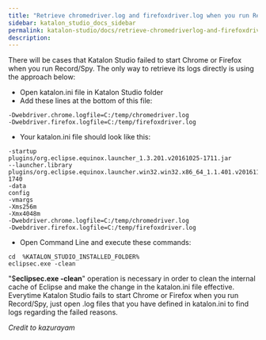 ```yaml
---
title: "Retrieve chromedriver.log and firefoxdriver.log when you run Record/Spy" 
sidebar: katalon_studio_docs_sidebar
permalink: katalon-studio/docs/retrieve-chromedriverlog-and-firefoxdriverlog-when-you-run-recordspy.html 
description: 
---
```

There will be cases that Katalon Studio failed to start Chrome or Firefox when you run Record/Spy. The only way to retrieve its logs directly is using the approach below:

*   Open katalon.ini file in Katalon Studio folder
*   Add these lines at the bottom of this file:

```
-Dwebdriver.chrome.logfile=C:/temp/chromedriver.log
-Dwebdriver.firefox.logfile=C:/temp/firefoxdriver.log
```

*   Your katalon.ini file should look like this:

```
-startup
plugins/org.eclipse.equinox.launcher_1.3.201.v20161025-1711.jar
--launcher.library
plugins/org.eclipse.equinox.launcher.win32.win32.x86_64_1.1.401.v20161122-1740
-data
config
-vmargs
-Xms256m
-Xmx4048m
-Dwebdriver.chrome.logfile=C:/temp/chromedriver.log
-Dwebdriver.firefox.logfile=C:/temp/firefoxdriver.log
```

*   Open Command Line and execute these commands:

```
cd  %KATALON_STUDIO_INSTALLED_FOLDER%
eclipsec.exe -clean
```

"$**eclipsec.exe -clean**" operation is necessary in order to clean the internal cache of Eclipse and make the change in the katalon.ini file effective. Everytime Katalon Studio fails to start Chrome or Firefox when you run Record/Spy, just open .log files that you have defined in katalon.ini to find logs regarding the failed reasons.

_Credit to kazurayam_